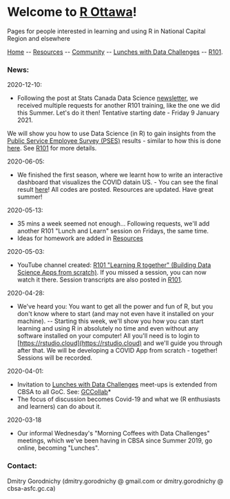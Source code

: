 # Welcome to [R Ottawa](https://ivi-m.github.io/R-Ottawa/)! 

Pages for people interested in learning and using R in National Capital Region and elsewhere

[ Home](https://IVI-M.github.io/R-Ottawa/) --  [ Resources](resources.md) -- [ Community](community.md) -- [Lunches with Data Challenges](meetups.md) -- [ R101](101.md).




### News:  

2020-12-10:
- Following the post at Stats Canada  Data Science [newsletter](https://www.statcan.gc.ca/eng/data-science/network/newsletter), we received multiple requests for another R101 training, like the one we did this Summer. Let's do it then!  Tentative starting date -  Friday 9 January 2021.    
<!-- We will show you how to use Data Science and Artificial Intelligence (in R and from scratch) to automatically extract -->
We will show you how to use Data Science (in R) to gain
insights from the [Public Service Employee Survey (PSES)](https://www.canada.ca/en/treasury-board-secretariat/services/innovation/public-service-employee-survey.html) results - similar to how this is done [here](https://itrack.shinyapps.io/PSES/). See [ R101](101.md) for more details.    

2020-06-05:
- We finished the first season, where we learnt how to write an interactive dashboard that visualizes the COVID datain US. - You can see the final result [here](https://itrack.shinyapps.io/covid/us.Rmd)!   All codes are posted. Resources are updated. Have great summer!

2020-05-13:
-  35 mins a week seemed not enough... Following requests, we'll add another R101 "Lunch and Learn" session on Fridays, the same time.
- Ideas for homework are added in [ Resources](resources.md)

2020-05-03:
- YouTube channel created: [R101 "Learning R together" (Building Data Science Apps from scratch)](https://www.youtube.com/playlist?list=PLUogPW3t8g0RFvDGyKo1murnQUaSJxEPl). If you missed a session, you can now watch it there. Session transcripts are also posted in  [ R101](101.md).


2020-04-28:
- We've heard you: You want to get all the power and fun of R, but you don't know where to start (and   may not even have it installed on your machine). --  Starting this week, we'll show you how you can start learning and using R in absolutely no time and even without any software installed on your computer! All you'll need is to login to [https://rstudio.cloud](https://rstudio.cloud) and we'll guide you through after that. We will be developing a COVID App from scratch - together! Sessions will be recorded. 

<!-- 2020-04-15: 
- Codes to read Covid data from UofT and JHU are added to [ /r101](https://github.com/IVI-M/R-Ottawa/tree/master/r101) folder.
-->

2020-04-01:     
- Invitation to [Lunches with Data Challenges](meetups.md) meet-ups is extended from CBSA to all GoC. See: [GCCollab](https://gccollab.ca/discussion/view/4482867/enlunches-with-data-challenges-on-wednesdays-on-rfr)* 
- The focus of discussion becomes Covid-19 and what we (R enthusiasts and learners) can do about it.

2020-03-18
- Our informal Wednesday's "Morning Coffees with Data Challenges" meetings, which we've been having in CBSA since  Summer 2019, go online,  becoming "Lunches".



### Contact:

Dmitry Gorodnichy  (dmitry.gorodnichy @ gmail.com or dmitry.gorodnichy @ cbsa-asfc.gc.ca)
<!-- Questions/comments: dg@ivim.ca (dmitry@gorodnichy.ca) or via gcconnex.ca -->
